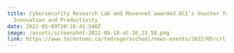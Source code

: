 ```yaml
---
title: Cybersecurity Research Lab and Mavennet awarded OCI’s Voucher for
  Innovation and Productivity
date: 2022-05-09T20:16:41.540Z
image: /assets/screenshot-2022-05-18-at-16.23.58.png
link: https://www.torontomu.ca/tedrogersschool/news-events/2022/05/crl-and-industry-partner-awarded-oci-voucher-for-innovation/
---
```


